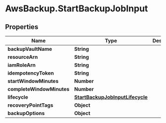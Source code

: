 # AwsBackup.StartBackupJobInput

## Properties

Name | Type | Description | Notes
------------ | ------------- | ------------- | -------------
**backupVaultName** | **String** |  | 
**resourceArn** | **String** |  | 
**iamRoleArn** | **String** |  | 
**idempotencyToken** | **String** |  | [optional] 
**startWindowMinutes** | **Number** |  | [optional] 
**completeWindowMinutes** | **Number** |  | [optional] 
**lifecycle** | [**StartBackupJobInputLifecycle**](StartBackupJobInputLifecycle.md) |  | [optional] 
**recoveryPointTags** | **Object** |  | [optional] 
**backupOptions** | **Object** |  | [optional] 


